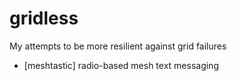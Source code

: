 # gridless
My attempts to be more resilient against grid failures

- [meshtastic] radio-based mesh text messaging
